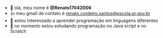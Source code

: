 - 👋 olá, meu nome é **@Renato17042006**
- 👍 meu gmail de contato é renato.cordeiro.santos@escola.pr.gov.br
- 👀 estou interessado a aprender programação em linguagens diferentes
- 🌱 no momento estou estudando programação no Java script e no Scratch


<!---
Renato17042006/Renato17042006 is a ✨ special ✨ repository because its `README.md` (this file) appears on your GitHub profile.
You can click the Preview link to take a look at your changes.
--->
